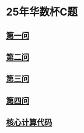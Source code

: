 # 25年华数杯C题

## [第一问](./Problem1_calculate.md)
## [第二问](./Problem2_Solution_Summary.md)
## [第三问](./Problem3.md)
## [第四问](./Problem4.md)

## [核心计算代码](./华数杯C题核心计算代码.ipynb)
